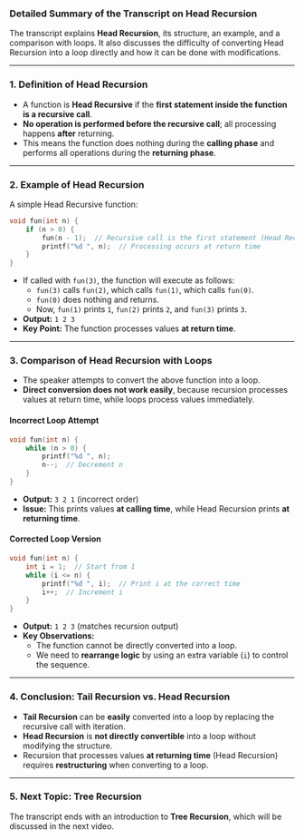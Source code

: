 ### **Detailed Summary of the Transcript on Head Recursion**

The transcript explains **Head Recursion**, its structure, an example, and a comparison with loops. It also discusses the difficulty of converting Head Recursion into a loop directly and how it can be done with modifications.

---

### **1. Definition of Head Recursion**

- A function is **Head Recursive** if the **first statement inside the function is a recursive call**.
- **No operation is performed before the recursive call**; all processing happens **after** returning.
- This means the function does nothing during the **calling phase** and performs all operations during the **returning phase**.

---

### **2. Example of Head Recursion**

A simple Head Recursive function:

```cpp
void fun(int n) {
    if (n > 0) {
        fun(n - 1);  // Recursive call is the first statement (Head Recursion)
        printf("%d ", n);  // Processing occurs at return time
    }
}
```

- If called with `fun(3)`, the function will execute as follows:
  - `fun(3)` calls `fun(2)`, which calls `fun(1)`, which calls `fun(0)`.
  - `fun(0)` does nothing and returns.
  - Now, `fun(1)` prints `1`, `fun(2)` prints `2`, and `fun(3)` prints `3`.
- **Output:** `1 2 3`
- **Key Point:** The function processes values **at return time**.

---

### **3. Comparison of Head Recursion with Loops**

- The speaker attempts to convert the above function into a loop.
- **Direct conversion does not work easily**, because recursion processes values at return time, while loops process values immediately.

#### **Incorrect Loop Attempt**

```cpp
void fun(int n) {
    while (n > 0) {
        printf("%d ", n);
        n--;  // Decrement n
    }
}
```

- **Output:** `3 2 1` (incorrect order)
- **Issue:** This prints values **at calling time**, while Head Recursion prints **at returning time**.

#### **Corrected Loop Version**

```cpp
void fun(int n) {
    int i = 1;  // Start from 1
    while (i <= n) {
        printf("%d ", i);  // Print i at the correct time
        i++;  // Increment i
    }
}
```

- **Output:** `1 2 3` (matches recursion output)
- **Key Observations:**
  - The function cannot be directly converted into a loop.
  - We need to **rearrange logic** by using an extra variable (`i`) to control the sequence.

---

### **4. Conclusion: Tail Recursion vs. Head Recursion**

- **Tail Recursion** can be **easily** converted into a loop by replacing the recursive call with iteration.
- **Head Recursion** is **not directly convertible** into a loop without modifying the structure.
- Recursion that processes values **at returning time** (Head Recursion) requires **restructuring** when converting to a loop.

---

### **5. Next Topic: Tree Recursion**

The transcript ends with an introduction to **Tree Recursion**, which will be discussed in the next video.
